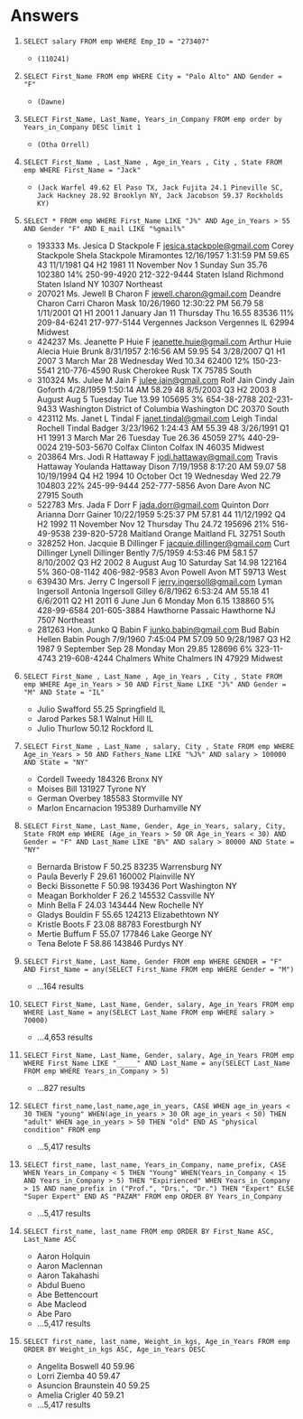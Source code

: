 # Answers

1. `SELECT salary FROM emp WHERE Emp_ID = "273407"`

   - `(110241)`

2. `SELECT First_Name FROM emp WHERE City = "Palo Alto" AND Gender = "F"`

   - `(Dawne)`

3. `SELECT First_Name, Last_Name, Years_in_Company FROM emp order by Years_in_Company DESC limit 1`

   - `(Otha Orrell)`

4. `SELECT First_Name , Last_Name , Age_in_Years , City , State FROM emp WHERE First_Name = "Jack"`

   - `(Jack Warfel 49.62 El Paso TX, Jack Fujita 24.1 Pineville SC, Jack Hackney 28.92 Brooklyn NY, Jack Jacobson 59.37 Rockholds KY)`

5. `SELECT * FROM emp WHERE First_Name LIKE "J%" AND Age_in_Years > 55 AND Gender "F" AND E_mail LIKE "%gmail%"`

   - 193333 Ms. Jesica D Stackpole F jesica.stackpole@gmail.com Corey Stackpole Shela Stackpole Miramontes 12/16/1957 1:31:59 PM 59.65 43 11/1/1981 Q4 H2 1981 11 November Nov 1 Sunday Sun 35.76 102380 14% 250-99-4920 212-322-9444 Staten Island Richmond Staten Island NY 10307 Northeast
   - 207021 Ms. Jewell B Charon F jewell.charon@gmail.com Deandre Charon Carri Charon Mask 10/26/1960 12:30:22 PM 56.79 58 1/11/2001 Q1 H1 2001 1 January Jan 11 Thursday Thu 16.55 83536 11% 209-84-6241 217-977-5144 Vergennes Jackson Vergennes IL 62994 Midwest
   - 424237 Ms. Jeanette P Huie F jeanette.huie@gmail.com Arthur Huie Alecia Huie Brunk 8/31/1957 2:16:56 AM 59.95 54 3/28/2007 Q1 H1 2007 3 March Mar 28 Wednesday Wed 10.34 62400 12% 150-23-5541 210-776-4590 Rusk Cherokee Rusk TX 75785 South
   - 310324 Ms. Julee M Jain F julee.jain@gmail.com Rolf Jain Cindy Jain Goforth 4/28/1959 1:50:14 AM 58.29 48 8/5/2003 Q3 H2 2003 8 August Aug 5 Tuesday Tue 13.99 105695 3% 654-38-2788 202-231-9433 Washington District of Columbia Washington DC 20370 South
   - 423112 Ms. Janet L Tindal F janet.tindal@gmail.com Leigh Tindal Rochell Tindal Badger 3/23/1962 1:24:43 AM 55.39 48 3/26/1991 Q1 H1 1991 3 March Mar 26 Tuesday Tue 26.36 45059 27% 440-29-0024 219-503-5670 Colfax Clinton Colfax IN 46035 Midwest
   - 203864 Mrs. Jodi R Hattaway F jodi.hattaway@gmail.com Travis Hattaway Youlanda Hattaway Dison 7/19/1958 8:17:20 AM 59.07 58 10/19/1994 Q4 H2 1994 10 October Oct 19 Wednesday Wed 22.79 104803 22% 245-99-9444 252-777-5856 Avon Dare Avon NC 27915 South
   - 522783 Mrs. Jada F Dorr F jada.dorr@gmail.com Quinton Dorr Arianna Dorr Gainer 10/22/1959 5:25:37 PM 57.81 44 11/12/1992 Q4 H2 1992 11 November Nov 12 Thursday Thu 24.72 195696 21% 516-49-9538 239-820-5728 Maitland Orange Maitland FL 32751 South
   - 328252 Hon. Jacquie B Dillinger F jacquie.dillinger@gmail.com Curt Dillinger Lynell Dillinger Bently 7/5/1959 4:53:46 PM 58.1 57 8/10/2002 Q3 H2 2002 8 August Aug 10 Saturday Sat 14.98 122164 5% 360-08-1142 406-982-9583 Avon Powell Avon MT 59713 West
   - 639430 Mrs. Jerry C Ingersoll F jerry.ingersoll@gmail.com Lyman Ingersoll Antonia Ingersoll Gilley 6/8/1962 6:53:24 AM 55.18 41 6/6/2011 Q2 H1 2011 6 June Jun 6 Monday Mon 6.15 138860 5% 428-99-6584 201-605-3884 Hawthorne Passaic Hawthorne NJ 7507 Northeast
   - 281263 Hon. Junko Q Babin F junko.babin@gmail.com Bud Babin Hellen Babin Pough 7/9/1960 7:45:04 PM 57.09 50 9/28/1987 Q3 H2 1987 9 September Sep 28 Monday Mon 29.85 128696 6% 323-11-4743 219-608-4244 Chalmers White Chalmers IN 47929 Midwest

6. `SELECT First_Name , Last_Name , Age_in_Years , City , State FROM emp WHERE Age_in_Years > 50 AND First_Name LIKE "J%" AND Gender = "M" AND State = "IL"`

   - Julio Swafford 55.25 Springfield IL
   - Jarod Parkes 58.1 Walnut Hill IL
   - Julio Thurlow 50.12 Rockford IL

7. `SELECT First_Name , Last_Name , salary, City , State FROM emp WHERE Age_in_Years > 50 AND Fathers_Name LIKE "%J%" AND salary > 100000 AND State = "NY"`

   - Cordell Tweedy 184326 Bronx NY
   - Moises Bill 131927 Tyrone NY
   - German Overbey 185583 Stormville NY
   - Marlon Encarnacion 195389 Durhamville NY

8. `SELECT First_Name, Last_Name, Gender, Age_in_Years, salary, City, State FROM emp WHERE (Age_in_Years > 50 OR Age_in_Years < 30) AND Gender = "F" AND Last_Name LIKE "B%" AND salary > 80000 AND State = "NY"`

   - Bernarda Bristow F 50.25 83235 Warrensburg NY
   - Paula Beverly F 29.61 160002 Plainville NY
   - Becki Bissonette F 50.98 193436 Port Washington NY
   - Meagan Borkholder F 26.2 145532 Cassville NY
   - Minh Bella F 24.03 143444 New Rochelle NY
   - Gladys Bouldin F 55.65 124213 Elizabethtown NY
   - Kristle Boots F 23.08 88783 Forestburgh NY
   - Mertie Buffum F 55.07 177846 Lake George NY
   - Tena Belote F 58.86 143846 Purdys NY

9. `SELECT First_Name, Last_Name, Gender FROM emp WHERE GENDER = "F" AND First_Name = any(SELECT First_Name FROM emp WHERE Gender = "M")`

   - ...164 results

10. `SELECT First_Name, Last_Name, Gender, salary, Age_in_Years FROM emp WHERE Last_Name = any(SELECT Last_Name FROM emp WHERE salary > 70000)`

    - ...4,653 results

11. `SELECT First_Name, Last_Name, Gender, salary, Age_in_Years FROM emp WHERE First_Name LIKE "_____" AND Last_Name = any(SELECT Last_Name FROM emp WHERE Years_in_Company > 5)`

    - ...827 results

12. `SELECT first_name,last_name,age_in_years, CASE WHEN age_in_years < 30 THEN "young" WHEN(age_in_years > 30 OR age_in_years < 50) THEN "adult" WHEN age_in_years > 50 THEN "old" END AS "physical condition" FROM emp`

    - ...5,417 results

13. `SELECT first_name, last_name, Years_in_Company, name_prefix, CASE WHEN Years_in_Company < 5 THEN "Young" WHEN(Years_in_Company < 15 AND Years_in_Company > 5) THEN "Expirienced" WHEN Years_in_Company > 15 AND name_prefix in ("Prof.", "Drs.", "Dr.") THEN "Expert" ELSE "Super Expert" END AS "PAZAM" FROM emp ORDER BY Years_in_Company`

    - ...5,417 results

14. `SELECT first_name, last_name FROM emp ORDER BY First_Name ASC, Last_Name ASC`

    - Aaron Holquin
    - Aaron Maclennan
    - Aaron Takahashi
    - Abdul Bueno
    - Abe Bettencourt
    - Abe Macleod
    - Abe Paro
    - ...5,417 results

15. `SELECT first_name, last_name, Weight_in_kgs, Age_in_Years FROM emp ORDER BY Weight_in_kgs ASC, Age_in_Years DESC`

    - Angelita Boswell 40 59.96
    - Lorri Ziemba 40 59.47
    - Asuncion Braunstein 40 59.25
    - Amelia Crigler 40 59.21
    - ...5,417 results
